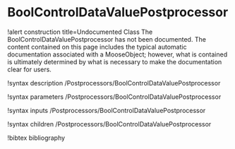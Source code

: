 <!-- MOOSE Documentation Stub: Remove this when content is added. -->

# BoolControlDataValuePostprocessor

!alert construction title=Undocumented Class
The BoolControlDataValuePostprocessor has not been documented. The content contained on this page includes the
typical automatic documentation associated with a MooseObject; however, what is contained is
ultimately determined by what is necessary to make the documentation clear for users.

!syntax description /Postprocessors/BoolControlDataValuePostprocessor

!syntax parameters /Postprocessors/BoolControlDataValuePostprocessor

!syntax inputs /Postprocessors/BoolControlDataValuePostprocessor

!syntax children /Postprocessors/BoolControlDataValuePostprocessor

!bibtex bibliography
